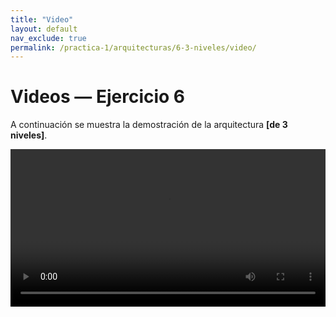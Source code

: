```yaml
---
title: "Video"
layout: default
nav_exclude: true
permalink: /practica-1/arquitecturas/6-3-niveles/video/
---
```


# Videos — Ejercicio 6

A continuación se muestra la demostración de la arquitectura **[de 3 niveles]**.


<video controls preload="metadata" width="100%">
  <source src="{{ '/assets/video/Tres_niveles.mp4' | relative_url }}" type="video/mp4">
  Tu navegador no soporta video HTML5. Descarga el archivo
  <a href="{{ '/assets/video/Tres_niveles.mp4' | relative_url }}">aquí</a>.
</video>
